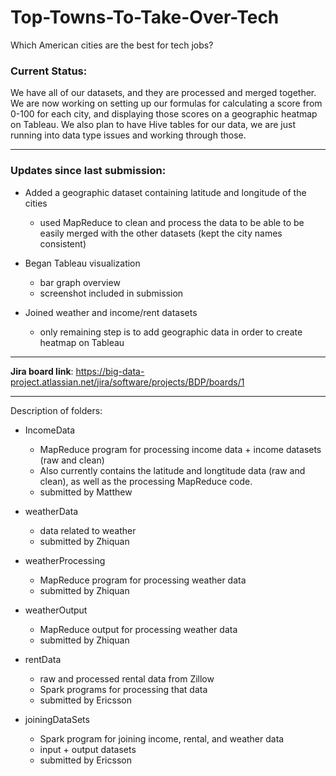 # Top-Towns-To-Take-Over-Tech
Which American cities are the best for tech jobs?


### Current Status:

We have all of our datasets, and they are processed and merged together. We are now working on setting up our formulas for calculating a score from 0-100 for each city, and displaying those scores on a geographic heatmap on Tableau. We also plan to have Hive tables for our data, we are just running into data type issues and working through those.

---
### Updates since last submission:

    
* Added a geographic dataset containing latitude and longitude of the cities
   * used MapReduce to clean and process the data to be able to be easily merged with the other datasets (kept the city names consistent)
   
* Began Tableau visualization
   * bar graph overview
   * screenshot included in submission
   
* Joined weather and income/rent datasets
   * only remaining step is to add geographic data in order to create heatmap on Tableau
    

    
 ---   
**Jira board link**: https://big-data-project.atlassian.net/jira/software/projects/BDP/boards/1

---
Description of folders:

* IncomeData
    - MapReduce program for processing income data + income datasets (raw and clean)
    - Also currently contains the latitude and longtitude data (raw and clean), as well as the processing MapReduce code.
    - submitted by Matthew

* weatherData
    - data related to weather
    - submitted by Zhiquan

* weatherProcessing
    - MapReduce program for processing weather data
    - submitted by Zhiquan

* weatherOutput
    - MapReduce output for processing weather data
    - submitted by Zhiquan

* rentData
    - raw and processed rental data from Zillow
    - Spark programs for processing that data
    - submitted by Ericsson

* joiningDataSets
    - Spark program for joining income, rental, and weather data
    - input + output datasets
    - submitted by Ericsson

